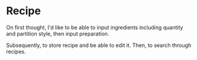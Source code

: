 Recipe
======

On first thought, I'd like to be able to input ingredients including quantity
and partition style, then input preparation.

Subsequently, to store recipe and be able to edit it. Then, to search through
recipes.
